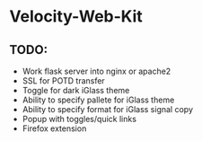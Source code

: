 # Velocity-Web-Kit

## TODO:
* Work flask server into nginx or apache2
* SSL for POTD transfer
* Toggle for dark iGlass theme
* Ability to specify pallete for iGlass theme
* Ability to specify format for iGlass signal copy
* Popup with toggles/quick links
* Firefox extension